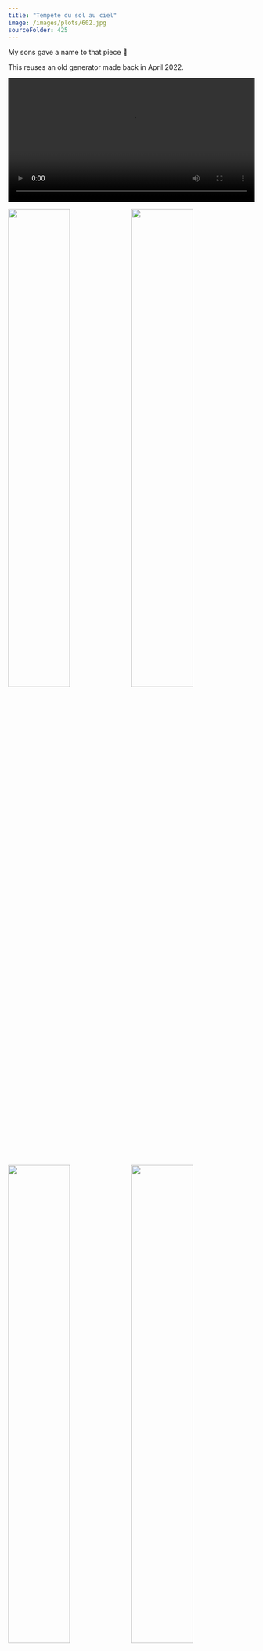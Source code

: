 ```yaml
---
title: "Tempête du sol au ciel"
image: /images/plots/602.jpg
sourceFolder: 425
---
```


My sons gave a name to that piece 🙂

This reuses an old generator made back in April 2022.

<video src="/images/plots/602-timelapse.mp4" width="100%" loop autoplay controls></video>

<img src="/images/plots/602z1.jpg" width="50%"/><img src="/images/plots/602z2.jpg" width="50%"/><img src="/images/plots/602z3.jpg" width="50%"/><img src="/images/plots/602z4.jpg" width="50%"/><img src="/images/plots/602z5.jpg" width="50%"/><img src="/images/plots/602z6.jpg" width="50%"/>
